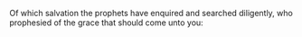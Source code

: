 Of which salvation the prophets have enquired and searched diligently, who prophesied of the grace that should come unto you:
